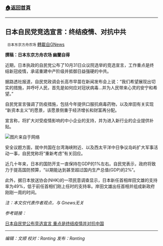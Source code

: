 ###  [:house:返回首頁](https://github.com/ourhimalayas/txt)
---


## 日本自民党竞选宣言：终结疫情、对抗中共
` 日本东京方舟农场` [轉載自GNews](https://gnews.org/zh-hans/1594793/)

**撰稿：日本东京方舟农场 幽蘭自得**

近期，日本执政的自民党公布了10月31日众议院选举的竞选宣言，工作重点是终结新冠疫情，承诺重建中产阶级并抵御日益强硬的中共。

据路透社报道，自民党政调会长高市早苗在新闻发布会上说：“我们希望展现出切实的措施，并呼吁人民，首先是如何应对冠状病毒…并为人民带来心灵的安宁和希望。”

自民党宣言强调了防疫措施，包括今年提供口服抗病毒药物，以及岸田有关实现 “新资本主义”的愿景，该愿景侧重于经济增长和财富再分配。

宣言称，将扩大对受疫情影响的中小企业的支持，并为进入新行业的企业提供补贴。

![](https://assets.gnews.org/wp-content/uploads/2021/10/J7976LRZWzuniUrlQiMTa5yEAfyUX-RsqF2fwrKUafQ.png)图片来自于网络

安全议题方面，就中共国在台湾海峡附近、以及西太平洋中日争议岛屿扩大军事活动一事，自民党称将“重新考虑”有关回应。

近几十年来，日本的国防开支一直保持在GDP的1%左右。自民党表示，政府将致力于提高国防预算，“以期能达到甚至超过国内生产总值(GDP)的2%”。

此外，据日本放送协会(NHK)的一项民意调查显示，日本新任首相岸田文雄的支持率为49%，低于前任首相们刚上任时的支持率。岸田文雄出任首相并组成新政府刚刚一周的时间。

*注：本文仅代表作者观点，与 Gnews无关*

*参考链接：*

[日本自民党公布竞选宣言 重点是终结疫情并对抗中国](https://cn.reuters.com/article/japan-ldp-parliament-election-1012-idCNKBS2H20NN)

* * *

*编辑：文顺 校对：Ranting 发布：Ranting*
